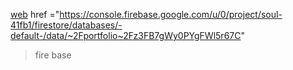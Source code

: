<a href="https://portfolioarun.vercel.app/">web</a>
<a>
 href ="https://console.firebase.google.com/u/0/project/soul-41fb1/firestore/databases/-default-/data/~2Fportfolio~2Fz3FB7gWy0PYgFWl5r67C"
> fire base</a>